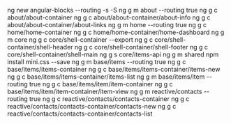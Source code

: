 ng new angular-blocks --routing -s -S
ng g m about --routing true
ng g c about/about-container
ng g c about/about-container/about-info
ng g c about/about-container/about-links
ng g m home --routing true
ng g c home/home-container
ng g c home/home-container/home-dashboard
ng g m core
ng g c core/shell-container --export
ng g c core/shell-container/shell-header
ng g c core/shell-container/shell-footer
ng g c core/shell-container/shell-main
ng g s core/items-api
ng g m shared
npm install mini.css --save
ng g m base/items --routing true
ng g c base/items/items-container
ng g c base/items/items-container/items-new
ng g c base/items/items-container/items-list
ng g m base/items/item --routing true
ng g c base/items/item/item-container
ng g c base/items/item/item-container/item-view
ng g m reactive/contacts --routing true
ng g c reactive/contacts/contacts-container
ng g c reactive/contacts/contacts-container/contacts-new
ng g c reactive/contacts/contacts-container/contacts-list
